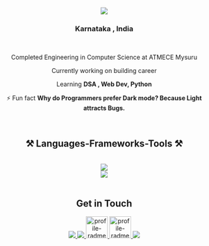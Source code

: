 
<h1 align="center">
    <img src="https://readme-typing-svg.herokuapp.com/?font=Righteous&size=35&center=true&vCenter=true&width=500&height=70&duration=4000&lines=Hi+There!+👋;+I'm+Akash;" />
</h1>

<h3 align="center">Karnataka , India</h3>

<br/>

<div align="center">
  
  Completed Engineering in Computer Science at ATMECE Mysuru
 
  Currently working on building career
 
  Learning **DSA , Web Dev, Python**


⚡ Fun fact **Why do Programmers prefer Dark mode? Because Light attracts Bugs.**


 <br/>
 
<h2 align="center">⚒️ Languages-Frameworks-Tools ⚒️</h2>
<br/>
<div align="center">
    <img src="https://skillicons.dev/icons?i=c,cpp,python" /><br>
    <img src="https://skillicons.dev/icons?i=vscode,github,git" /><br>
</div>

<br/>


 </div>
 <h2 align="center"> Get in Touch </h2>
 
<div align="center"> 
  <a href="mailto:akashjitu18@gmail.com">
<img src="https://skillicons.dev/icons?i=gmail" />
  </a>
  <a href="https://linkedin.com/in/Akashjitu18" target="_blank">
<img src="https://skillicons.dev/icons?i=linkedin" /> 
  </a>
      <a href="https://leetcode.com/u/Akashjitu18" target="_blank">
<!-- <img src="https://skillicons.dev/icons?i=leetCode" />  -->
<img  src=https://raw.githubusercontent.com/rahuldkjain/github-profile-readme-generator/master/src/images/icons/Social/leet-code.svg alt="profile-radme-generator" height="50" width="50" />

 </a>
      <a href="https://hackerrank.com/akashjitu18" target="_blank">
<!-- <img src="https://skillicons.dev/icons?i=leetCode" />  -->
<img  src=https://raw.githubusercontent.com/rahuldkjain/github-profile-readme-generator/master/src/images/icons/Social/hackerrank.svg alt="profile-radme-generator" height="50" width="50" />


  </a>
    <a href="https://www.instagram.com/akashhh.78" target="_blank">
<img src="https://skillicons.dev/icons?i=instagram" /> 

  </a>
</div>





<!---
Akashjitu18/Akashjitu18 is a ✨ special ✨ repository because its `README.md` (this file) appears on your GitHub profile.
You can click the Preview link to take a look at your changes.
--->
